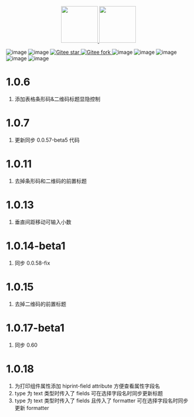 <div align="center" style="margin-top: 10px">
  <a href="http://hiprint.io/">
    <img width="100" height="100" src="http://hiprint.io/Content/assets/hi.png">
  </a>
  <a href="https://cn.vuejs.org/">
    <img width="100" height="100" src="https://v2.cn.vuejs.org/images/logo.svg">
  </a>
</div>

![image](https://badgen.net/packagephobia/publish/vue-plugin-hiprint)
![image](https://badgen.net/npm/v/vue-plugin-hiprint)
<a href="https://gitee.com/CcSimple/vue-plugin-hiprint">
<img src="https://gitee.com/CcSimple/vue-plugin-hiprint/badge/star.svg?theme=dark" alt="Gitee star">
</a>
<a href="https://gitee.com/CcSimple/vue-plugin-hiprint">
<img src="https://gitee.com/CcSimple/vue-plugin-hiprint/badge/fork.svg?theme=dark" alt="Gitee fork">
</a>
![image](https://badgen.net/github/stars/CcSimple/vue-plugin-hiprint)
![image](https://badgen.net/github/forks/CcSimple/vue-plugin-hiprint)
![image](https://badgen.net/npm/dw/vue-plugin-hiprint)
![image](https://badgen.net/npm/dm/vue-plugin-hiprint)
![image](https://badgen.net/npm/dy/vue-plugin-hiprint)

# 1.0.6

1. 添加表格条形码&二维码标题显隐控制

# 1.0.7

1. 更新同步 0.0.57-beta5 代码

# 1.0.11

1. 去掉条形码和二维码的前置标题

# 1.0.13

1. 垂直间距移动可输入小数

# 1.0.14-beta1

1. 同步 0.0.58-fix

# 1.0.15

1. 去掉二维码的前置标题

# 1.0.17-beta1

1. 同步 0.60

# 1.0.18

1. 为打印组件属性添加 hiprint-field attribute 方便查看属性字段名
2. type 为 text 类型时传入了 fields 可在选择字段名时同步更新标题
3. type 为 text 类型时传入了 fields 且传入了 formatter 可在选择字段名时同步更新 formatter
